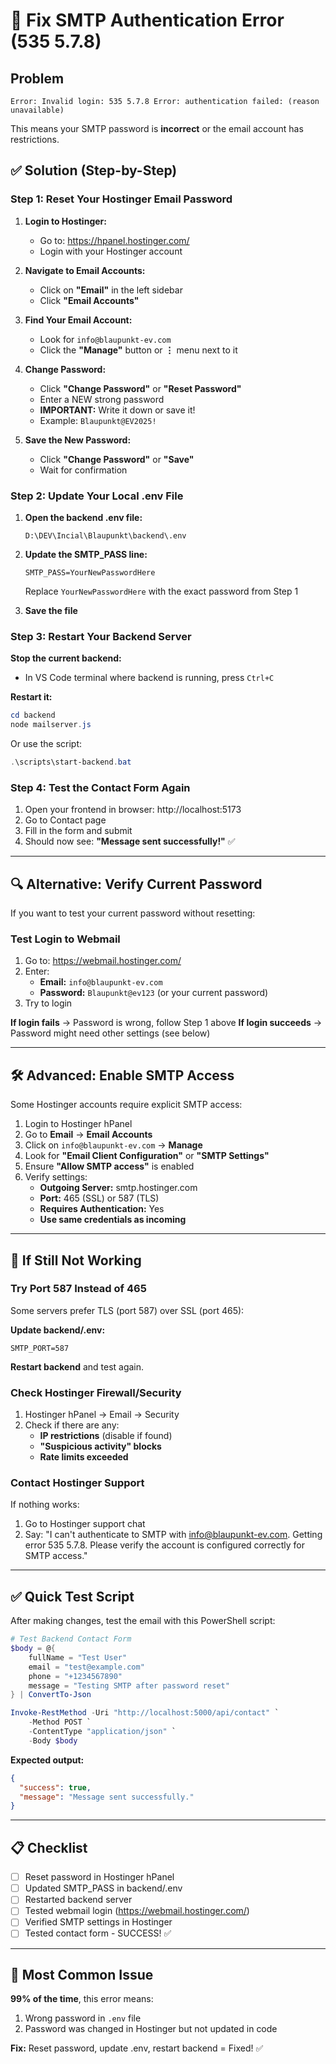 # 🔧 Fix SMTP Authentication Error (535 5.7.8)

## Problem
```
Error: Invalid login: 535 5.7.8 Error: authentication failed: (reason unavailable)
```

This means your SMTP password is **incorrect** or the email account has restrictions.

## ✅ Solution (Step-by-Step)

### Step 1: Reset Your Hostinger Email Password

1. **Login to Hostinger:**
   - Go to: https://hpanel.hostinger.com/
   - Login with your Hostinger account

2. **Navigate to Email Accounts:**
   - Click on **"Email"** in the left sidebar
   - Click **"Email Accounts"**

3. **Find Your Email Account:**
   - Look for `info@blaupunkt-ev.com`
   - Click the **"Manage"** button or **⋮** menu next to it

4. **Change Password:**
   - Click **"Change Password"** or **"Reset Password"**
   - Enter a NEW strong password
   - **IMPORTANT:** Write it down or save it!
   - Example: `Blaupunkt@EV2025!`

5. **Save the New Password:**
   - Click **"Change Password"** or **"Save"**
   - Wait for confirmation

### Step 2: Update Your Local .env File

1. **Open the backend .env file:**
   ```
   D:\DEV\Incial\Blaupunkt\backend\.env
   ```

2. **Update the SMTP_PASS line:**
   ```env
   SMTP_PASS=YourNewPasswordHere
   ```
   Replace `YourNewPasswordHere` with the exact password from Step 1

3. **Save the file**

### Step 3: Restart Your Backend Server

**Stop the current backend:**
- In VS Code terminal where backend is running, press `Ctrl+C`

**Restart it:**
```powershell
cd backend
node mailserver.js
```

Or use the script:
```powershell
.\scripts\start-backend.bat
```

### Step 4: Test the Contact Form Again

1. Open your frontend in browser: http://localhost:5173
2. Go to Contact page
3. Fill in the form and submit
4. Should now see: **"Message sent successfully!"** ✅

---

## 🔍 Alternative: Verify Current Password

If you want to test your current password without resetting:

### Test Login to Webmail

1. Go to: https://webmail.hostinger.com/
2. Enter:
   - **Email:** `info@blaupunkt-ev.com`
   - **Password:** `Blaupunkt@ev123` (or your current password)
3. Try to login

**If login fails** → Password is wrong, follow Step 1 above
**If login succeeds** → Password might need other settings (see below)

---

## 🛠️ Advanced: Enable SMTP Access

Some Hostinger accounts require explicit SMTP access:

1. Login to Hostinger hPanel
2. Go to **Email** → **Email Accounts**
3. Click on `info@blaupunkt-ev.com` → **Manage**
4. Look for **"Email Client Configuration"** or **"SMTP Settings"**
5. Ensure **"Allow SMTP access"** is enabled
6. Verify settings:
   - **Outgoing Server:** smtp.hostinger.com
   - **Port:** 465 (SSL) or 587 (TLS)
   - **Requires Authentication:** Yes
   - **Use same credentials as incoming**

---

## 🔄 If Still Not Working

### Try Port 587 Instead of 465

Some servers prefer TLS (port 587) over SSL (port 465):

**Update backend/.env:**
```env
SMTP_PORT=587
```

**Restart backend** and test again.

### Check Hostinger Firewall/Security

1. Hostinger hPanel → Email → Security
2. Check if there are any:
   - **IP restrictions** (disable if found)
   - **"Suspicious activity" blocks**
   - **Rate limits exceeded**

### Contact Hostinger Support

If nothing works:
1. Go to Hostinger support chat
2. Say: "I can't authenticate to SMTP with info@blaupunkt-ev.com. Getting error 535 5.7.8. Please verify the account is configured correctly for SMTP access."

---

## ✅ Quick Test Script

After making changes, test the email with this PowerShell script:

```powershell
# Test Backend Contact Form
$body = @{
    fullName = "Test User"
    email = "test@example.com"
    phone = "+1234567890"
    message = "Testing SMTP after password reset"
} | ConvertTo-Json

Invoke-RestMethod -Uri "http://localhost:5000/api/contact" `
    -Method POST `
    -ContentType "application/json" `
    -Body $body
```

**Expected output:**
```json
{
  "success": true,
  "message": "Message sent successfully."
}
```

---

## 📋 Checklist

- [ ] Reset password in Hostinger hPanel
- [ ] Updated SMTP_PASS in backend/.env
- [ ] Restarted backend server
- [ ] Tested webmail login (https://webmail.hostinger.com/)
- [ ] Verified SMTP settings in Hostinger
- [ ] Tested contact form - SUCCESS! ✅

---

## 🎯 Most Common Issue

**99% of the time**, this error means:
1. Wrong password in `.env` file
2. Password was changed in Hostinger but not updated in code

**Fix:** Reset password, update .env, restart backend = Fixed! ✅
